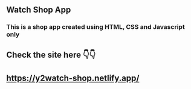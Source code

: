 ## Watch Shop App
### This is a shop app created using HTML, CSS and Javascript only
## Check the site here 👇👇
## https://y2watch-shop.netlify.app/